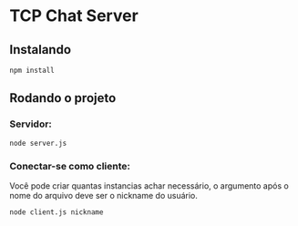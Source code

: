 # TCP Chat Server

## Instalando

```
npm install
```

## Rodando o projeto

### Servidor:

```
node server.js
```

### Conectar-se como cliente:

Você pode criar quantas instancias achar necessário, o argumento após o nome do arquivo deve ser o nickname do usuário.

```
node client.js nickname
```
